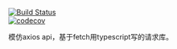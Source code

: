[![Build Status](https://travis-ci.org/chwech/fetchClass.svg?branch=master)](https://travis-ci.org/chwech/fetchClass)    
[![codecov](https://codecov.io/gh/chwech/fetchClass/branch/master/graph/badge.svg)](https://codecov.io/gh/chwech/fetchClass)    

模仿axios api，基于fetch用typescript写的请求库。